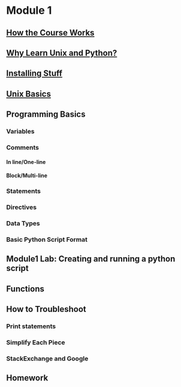 # Module 1
## [How the Course Works](https://github.com/summerela/intro_programming_python/blob/master/Module1/1%20Course%20Overview.ipynb)


## [Why Learn Unix and Python?](https://github.com/summerela/intro_programming_python/blob/master/Module1/2_why_learn_unix_python.md)

## [Installing Stuff](https://github.com/summerela/intro_programming_python/blob/master/Module1/3%20Installing%20Stuff.ipynb)

## [Unix Basics](https://github.com/summerela/intro_programming_python/blob/master/Module1/4%20Unix%20Basics.ipynb)

## Programming Basics
### Variables
### Comments
#### In line/One-line
#### Block/Multi-line
### Statements
### Directives
### Data Types
### Basic Python Script Format

## Module1 Lab: Creating and running a python script

## Functions

## How to Troubleshoot
### Print statements
### Simplify Each Piece
### StackExchange and Google

## Homework
